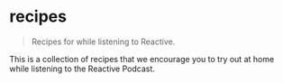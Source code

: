 # recipes

> Recipes for while listening to Reactive.

This is a collection of recipes that we encourage you to try out at home while listening to the Reactive Podcast.
